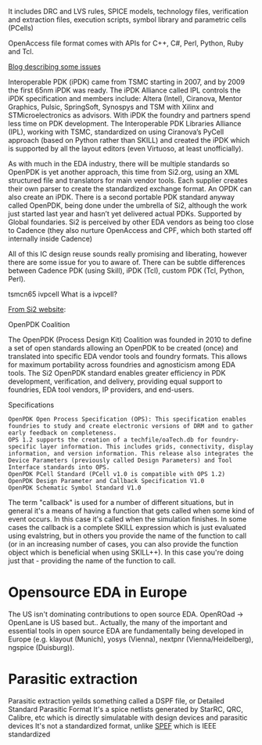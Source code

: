 

It includes DRC and LVS rules, SPICE models, technology files, verification and extraction files, execution scripts, symbol library and parametric cells (PCells)

OpenAccess file format comes with APIs for C++, C#, Perl, Python, Ruby and Tcl.

[Blog describing some issues](https://semiwiki.com/x-subscriber/silvaco/5601-custom-ic-design-flow-with-openaccess/)

Interoperable PDK (iPDK) came from TSMC starting in 2007, and by 2009 the first 65nm iPDK was ready. The iPDK Alliance called IPL controls the iPDK specification and members include: Altera (Intel), Ciranova, Mentor Graphics, Pulsic, SpringSoft, Synospys and TSM with Xilinx and STMicroelectronics as advisors. With iPDK the foundry and partners spend less time on PDK development. The Interoperable PDK Libraries Alliance 
(IPL), working with TSMC, standardized on using Ciranova’s PyCell approach (based on Python rather than SKILL) and created the iPDK which is supported by all the layout editors (even Virtuoso, at least unofficially).

As with much in the EDA industry, there will be multiple standards so OpenPDK is yet another approach, this time from Si2.org, using an XML structured file and translators for main vendor tools. Each supplier creates their own parser to create the standardized exchange format. An OPDK can also create an iPDK. There is a second portable PDK standard anyway called OpenPDK, being done under the umbrella of Si2, although the work just started last year and hasn’t yet delivered actual PDKs. Supported by Global foundaries. Si2 is perceived by other EDA vendors as being too close to Cadence (they also nurture OpenAccess and CPF, which both started off internally inside Cadence)


All of this IC design reuse sounds really promising and liberating, however there are some issue for you to aware of. There can be subtle differences between Cadence PDK (using Skill), iPDK (Tcl), custom PDK (Tcl, Python, Perl). 

tsmcn65 ivpcell
What is a ivpcell?



[From Si2 website](https://si2.org/os-downloads/):

OpenPDK Coalition

The OpenPDK (Process Design Kit) Coalition was founded in 2010 to define a set of open standards allowing an OpenPDK to be created (once) and translated into specific EDA vendor tools and foundry formats. This allows for maximum portability across foundries and agnosticism among EDA tools. The Si2 OpenPDK standard enables greater efficiency in PDK development, verification, and delivery, providing equal support to foundries, EDA tool vendors, IP providers, and end-users.

Specifications

    OpenPDK Open Process Specification (OPS): This specification enables foundries to study and create electronic versions of DRM and to gather early feedback on completeness.
    OPS 1.2 supports the creation of a techfile/oaTech.db for foundry-specific layer information. This includes grids, connectivity, display information, and version information. This release also integrates the Device Parameters (previously called Design Parameters) and Tool Interface standards into OPS.
    OpenPDK PCell Standard (PCell v1.0 is compatible with OPS 1.2)
    OpenPDK Design Parameter and Callback Specification V1.0
    OpenPDK Schematic Symbol Standard V1.0


The term "callback" is used for a number of different situations, but in general it's a means of having a function that gets called when some kind of event occurs. In this case it's called when the simulation finishes. In some cases the callback is a complete SKILL expression which is just evaluated using evalstring, but in others you provide the name of the function to call (or in an increasing number of cases, you can also provide the function object which is beneficial when using SKILL++). In this case you're doing just that - providing the name of the function to call.

# Opensource EDA in Europe
The US isn't dominating contributions to open source EDA. OpenROad -> OpenLane is US based but..
Actually, the many of the important and essential tools in open source EDA are fundamentally being developed in Europe (e.g. klayout (Munich), yosys (Vienna), nextpnr (Vienna/Heidelberg), ngspice (Duisburg)).


# Parasitic extraction

Parasitic extraction yeilds something called a DSPF file, or Detailed Standard Parasitic Format
It's a spice netlists generated by StarRC, QRC, Calibre, etc which is directly simulatable with design devices and parasitic devices
It's not a standardized format, unlike [SPEF](https://en.wikipedia.org/wiki/Standard_Parasitic_Exchange_Format) which is IEEE standardized